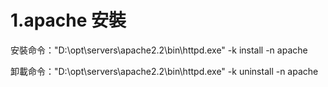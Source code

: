 # 1.apache 安裝

安裝命令："D:\opt\servers\apache2.2\bin\httpd.exe" -k install -n apache

卸載命令："D:\opt\servers\apache2.2\bin\httpd.exe" -k uninstall -n apache